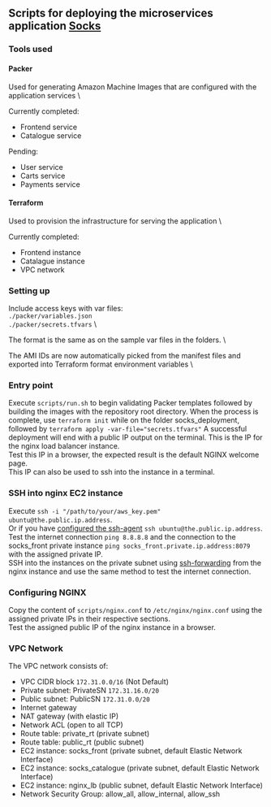 ## Scripts for deploying the microservices application [Socks](https://github.com/microservices-demo)

### Tools used

#### Packer

Used for generating Amazon Machine Images that are configured with the application services \

Currently completed:
- Frontend service
- Catalogue service

Pending:
- User service
- Carts service
- Payments service

#### Terraform

Used to provision the infrastructure for serving the application \

Currently completed:
- Frontend instance
- Catalague instance
- VPC network

### Setting up
Include access keys with var files: \
`./packer/variables.json` \
`./packer/secrets.tfvars` \

The format is the same as on the sample var files in the folders. \

The AMI IDs are now automatically picked from the manifest files and exported into Terraform format environment variables \

### Entry point
Execute `scripts/run.sh` to begin validating Packer templates followed by building the images with the repository root directory.
When the process is complete, use `terraform init` while on the folder socks_deployment, followed by `terraform apply -var-file="secrets.tfvars"` 
A successful deployment will end with a public IP output on the terminal. This is the IP for the nginx load balancer instance. \
Test this IP in a browser, the expected result is the default NGINX welcome page. \
This IP can also be used to ssh into the instance in a terminal.

### SSH into nginx EC2 instance
Execute `ssh -i "/path/to/your/aws_key.pem" ubuntu@the.public.ip.address`. \
Or if you have [configured the ssh-agent](https://aws.amazon.com/blogs/security/securely-connect-to-linux-instances-running-in-a-private-amazon-vpc/) `ssh ubuntu@the.public.ip.address`. \
Test the internet connection `ping 8.8.8.8` and the connection to the socks_front private instance `ping socks_front.private.ip.address:8079` with the assigned private IP. \
SSH into the instances on the private subnet using [ssh-forwarding](https://aws.amazon.com/blogs/security/securely-connect-to-linux-instances-running-in-a-private-amazon-vpc/) from the nginx instance and use the same method to test the internet connection.

### Configuring NGINX
Copy the content of `scripts/nginx.conf` to `/etc/nginx/nginx.conf` using the assigned private IPs in their respective sections. \
Test the assigned public IP of the nginx instance in a browser.

### VPC Network
The VPC network consists of:
- VPC CIDR block `172.31.0.0/16` (Not Default)
- Private subnet: PrivateSN `172.31.16.0/20`
- Public subnet: PublicSN `172.31.0.0/20`
- Internet gateway
- NAT gateway (with elastic IP)
- Network ACL (open to all TCP)
- Route table: private_rt (private subnet)
- Route table: public_rt (public subnet)
- EC2 instance: socks_front (private subnet, default Elastic Network Interface)
- EC2 instance: socks_catalogue (private subnet, default Elastic Network Interface)
- EC2 instance: nginx_lb (public subnet, default Elastic Network Interface)
- Network Security Group: allow_all, allow_internal, allow_ssh
